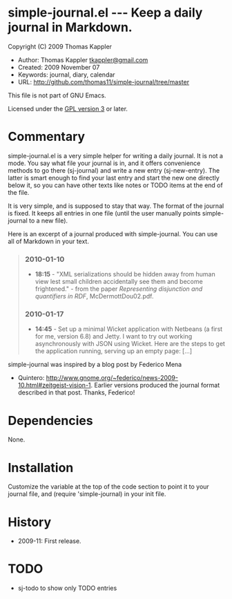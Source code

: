# simple-journal.el --- Keep a daily journal in Markdown.

Copyright (C) 2009 Thomas Kappler

* Author: Thomas Kappler <tkappler@gmail.com>
* Created: 2009 November 07
* Keywords: journal, diary, calendar
* URL: <http://github.com/thomas11/simple-journal/tree/master>

This file is not part of GNU Emacs.

Licensed under the [GPL version 3](http://www.gnu.org/licenses/) or later.

# Commentary

simple-journal.el is a very simple helper for writing a daily
journal. It is not a mode. You say what file your journal is in,
and it offers convenience methods to go there (sj-journal) and
write a new entry (sj-new-entry). The latter is smart enough to
find your last entry and start the new one directly below it, so
you can have other texts like notes or TODO items at the end of the
file.

It is very simple, and is supposed to stay that way. The format of
the journal is fixed. It keeps all entries in one file (until the
user manually points simple-journal to a new file).

Here is an excerpt of a journal produced with simple-journal. You
can use all of Markdown in your text.

> ### 2010-01-10
>  
> - **18:15** - "XML serializations should be hidden away from
>   human view lest small children accidentally see them and become
>   frightened." - from the paper *Representing disjunction and
>   quantifiers in RDF*, McDermottDou02.pdf.
>
>
> ### 2010-01-17
> 
> - **14:45** - Set up a minimal Wicket application with Netbeans (a
>  first for me, version 6.8) and Jetty. I want to try out working
>  asynchronously with JSON using Wicket. Here are the steps to get the
>  application running, serving up an empty page: [...]

simple-journal was inspired by a blog post by Federico Mena
* Quintero:
<http://www.gnome.org/~federico/news-2009-10.html#zeitgeist-vision-1>.
Earlier versions produced the journal format described in that
post. Thanks, Federico!

# Dependencies
None.

# Installation
Customize the variable at the top of the code section to point it
to your journal file, and (require 'simple-journal) in your init
file.

# History
* 2009-11:    First release.

# TODO
- sj-todo to show only TODO entries


